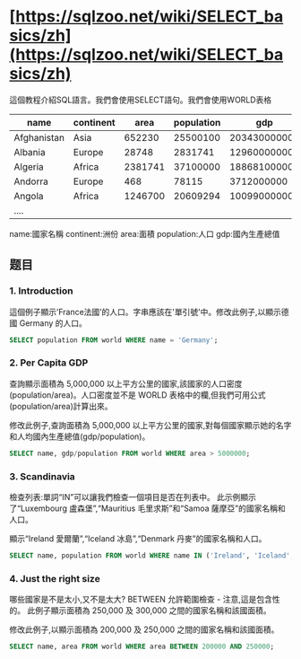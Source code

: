 # [https://sqlzoo.net/wiki/SELECT_basics/zh](https://sqlzoo.net/wiki/SELECT_basics/zh)

這個教程介紹SQL語言。我們會使用SELECT語句。我們會使用WORLD表格

| name | continent | area | population | gdp |
| --- | --- | --- | --- | --- |
| Afghanistan | Asia | 652230 | 25500100 | 20343000000 |
| Albania | Europe | 28748 | 2831741 | 12960000000 |
| Algeria | Africa | 2381741 | 37100000 | 188681000000 |
| Andorra | Europe | 468 | 78115 | 3712000000 |
| Angola | Africa | 1246700 | 20609294 | 100990000000 |
| .... |

name:國家名稱
continent:洲份
area:面積
population:人口
gdp:國內生產總值

## 题目

### 1. Introduction

這個例子顯示’France法國’的人口。字串應該在'單引號'中。修改此例子,以顯示德國 Germany 的人口。

```SQL
SELECT population FROM world WHERE name = 'Germany';
```

### 2. Per Capita GDP

查詢顯示面積為 5,000,000 以上平方公里的國家,該國家的人口密度(population/area)。人口密度並不是 WORLD 表格中的欄,但我們可用公式(population/area)計算出來。

修改此例子,查詢面積為 5,000,000 以上平方公里的國家,對每個國家顯示她的名字和人均國內生產總值(gdp/population)。

```SQL
SELECT name, gdp/population FROM world WHERE area > 5000000;
```

### 3. Scandinavia

檢查列表:單詞“IN”可以讓我們檢查一個項目是否在列表中。
此示例顯示了“Luxembourg 盧森堡”,“Mauritius 毛里求斯”和“Samoa 薩摩亞”的國家名稱和人口。

顯示“Ireland 愛爾蘭”,“Iceland 冰島”,“Denmark 丹麥”的國家名稱和人口。

```SQL
SELECT name, population FROM world WHERE name IN ('Ireland', 'Iceland', 'Denmark');
```

### 4. Just the right size

哪些國家是不是太小,又不是太大?
BETWEEN 允許範圍檢查 - 注意,這是包含性的。 此例子顯示面積為 250,000 及 300,000 之間的國家名稱和該國面積。

修改此例子,以顯示面積為 200,000 及 250,000 之間的國家名稱和該國面積。

```SQL
SELECT name, area FROM world WHERE area BETWEEN 200000 AND 250000;
```